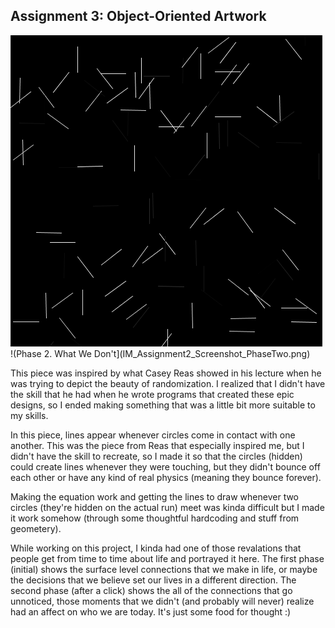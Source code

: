 ## Assignment 3: Object-Oriented Artwork

![Phase 1. What We See](IM_Assignment2_Screenshot_PhaseOne.png)
!(Phase 2. What We Don't](IM_Assignment2_Screenshot_PhaseTwo.png)

This piece was inspired by what Casey Reas showed in his lecture when he was trying to depict the beauty of randomization.
I realized that I didn't have the skill that he had when he wrote programs that created these epic designs, so I ended making
something that was a little bit more suitable to my skills.

In this piece, lines appear whenever circles come in contact with one another. This was the piece from Reas that especially inspired
me, but I didn't have the skill to recreate, so I made it so that the circles (hidden) could create lines whenever they were
touching, but they didn't bounce off each other or have any kind of real physics (meaning they bounce forever).

Making the equation work and getting the lines to draw whenever two circles (they're hidden on the actual run) meet was kinda
difficult but I made it work somehow (through some thoughtful hardcoding and stuff from geometery).

While working on this project, I kinda had one of those revalations that people get from time to time about life and portrayed
it here. The first phase (initial) shows the surface level connections that we make in life, or maybe the decisions that we believe set
our lives in a different direction. The second phase (after a click) shows the all of the connections that go unnoticed, those
moments that we didn't (and probably will never) realize had an affect on who we are today. It's just some food for thought :)
